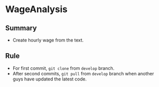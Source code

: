 # WageAnalysis

## Summary

* Create hourly wage from the text.

## Rule

* For first commit, ` git clone ` from ` develop ` branch.
* After second commits, ` git pull ` from ` develop ` branch when another guys have updated the latest code.